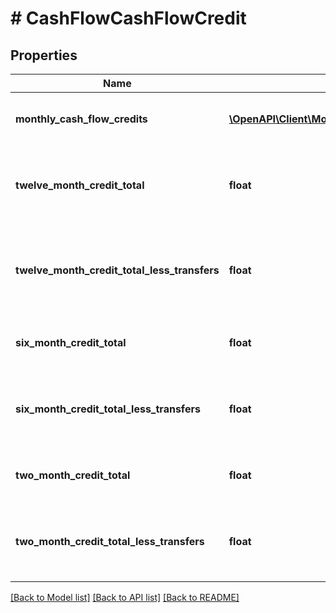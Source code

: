 # # CashFlowCashFlowCredit

## Properties

Name | Type | Description | Notes
------------ | ------------- | ------------- | -------------
**monthly_cash_flow_credits** | [**\OpenAPI\Client\Model\CashFlowMonthlyCashFlowCredits[]**](CashFlowMonthlyCashFlowCredits.md) | List of attributes for each month |
**twelve_month_credit_total** | **float** | Sum of all credit transactions for each month by account | [optional]
**twelve_month_credit_total_less_transfers** | **float** | Sum of all monthly credit transactions without transfers for the account | [optional]
**six_month_credit_total** | **float** | Sum of six month credit transactions | [optional]
**six_month_credit_total_less_transfers** | **float** | Sum of six month credit transactions without transfers | [optional]
**two_month_credit_total** | **float** | Sum of two month credit transactions | [optional]
**two_month_credit_total_less_transfers** | **float** | Sum of two month credit transactions without transfers | [optional]

[[Back to Model list]](../../README.md#models) [[Back to API list]](../../README.md#endpoints) [[Back to README]](../../README.md)
